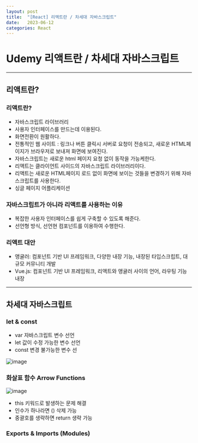```yaml
---
layout: post
title:  "[React] 리액트란 / 차세대 자바스크립트"
date:   2023-06-12
categories: React
---
```


# Udemy 리액트란 / 차세대 자바스크립트

--- 

## 리액트란?

### 리액트란?

- 자바스크립트 라이브러리
- 사용자 인터페이스를 만드는데 이용된다.
- 화면전환이 원활하다.
- 전통적인 웹 사이트 : 링크나 버튼 클릭시 서버로 요청이 전송되고, 새로운 HTML페이지가 브라우저로 보내져 화면에 보여진다.
- 자바스크립트는 새로운 html 페이지 요청 없이 동작을 가능케한다. 
- 리액트는 클라이언트 사이드의 자바스크립트 라이브러리이다.
- 리액트는 새로운 HTML페이지 로드 없이 화면에 보이는 것들을 변경하기 위해 자바스크립트를 사용한다.
- 싱글 페이지 어플리케이션

### 자바스크립트가 아니라 리액트를 사용하는 이유

- 복잡한 사용자 인터페이스를 쉽게 구축할 수 있도록 해준다. 
- 선언형 방식, 선언현 컴포넌트를 이용하여 수행한다.

### 리액트 대안

- 앵귤러: 컴포넌트 기반 UI 프레임워크, 다양한 내장 기능, 내장된 타입스크립트, 대규모 커뮤니티 개발
- Vue.js: 컴포넌트 기반 UI 프레임워크, 리액트와 앵귤러 사이의 언어, 라우팅 기능 내장

---

## 차세대 자바스크립트

### let & const

- var 자바스크립트 변수 선언
- let 값이 수정 가능한 변수 선언
- const 변경 불가능한 변수 선

![image](https://github.com/talkingOrange/talkingOrange.github.io/assets/88815795/e8456113-fa26-4886-b147-77f42b806ba0)

### 화살표 함수 Arrow Functions

![image](https://github.com/talkingOrange/talkingOrange.github.io/assets/88815795/4a251cb5-e332-4982-86d3-289f59074bd3)

- this 키워드로 발생하는 문제 해결  
- 인수가 하나라면 () 삭제 가능
- 중괄호를 생략하면 return 생략 가능


### Exports & Imports (Modules)





